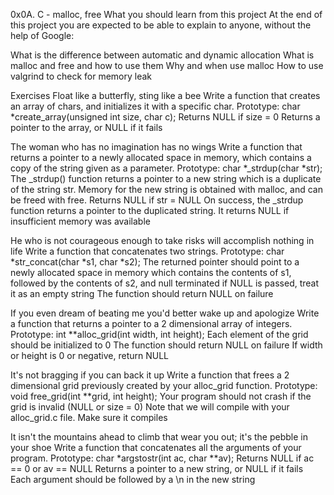 0x0A. C - malloc, free
What you should learn from this project At the end of this project you are expected to be able to explain to anyone, without the help of Google:

What is the difference between automatic and dynamic allocation What is malloc and free and how to use them Why and when use malloc How to use valgrind to check for memory leak

Exercises
Float like a butterfly, sting like a bee Write a function that creates an array of chars, and initializes it with a specific char. Prototype: char *create_array(unsigned int size, char c); Returns NULL if size = 0 Returns a pointer to the array, or NULL if it fails

The woman who has no imagination has no wings Write a function that returns a pointer to a newly allocated space in memory, which contains a copy of the string given as a parameter. Prototype: char *_strdup(char *str); The _strdup() function returns a pointer to a new string which is a duplicate of the string str. Memory for the new string is obtained with malloc, and can be freed with free. Returns NULL if str = NULL On success, the _strdup function returns a pointer to the duplicated string. It returns NULL if insufficient memory was available

He who is not courageous enough to take risks will accomplish nothing in life Write a function that concatenates two strings. Prototype: char *str_concat(char *s1, char *s2); The returned pointer should point to a newly allocated space in memory which contains the contents of s1, followed by the contents of s2, and null terminated if NULL is passed, treat it as an empty string The function should return NULL on failure

If you even dream of beating me you'd better wake up and apologize Write a function that returns a pointer to a 2 dimensional array of integers. Prototype: int **alloc_grid(int width, int height); Each element of the grid should be initialized to 0 The function should return NULL on failure If width or height is 0 or negative, return NULL

It's not bragging if you can back it up Write a function that frees a 2 dimensional grid previously created by your alloc_grid function. Prototype: void free_grid(int **grid, int height); Your program should not crash if the grid is invalid (NULL or size = 0) Note that we will compile with your alloc_grid.c file. Make sure it compiles

It isn't the mountains ahead to climb that wear you out; it's the pebble in your shoe Write a function that concatenates all the arguments of your program. Prototype: char *argstostr(int ac, char **av); Returns NULL if ac == 0 or av == NULL Returns a pointer to a new string, or NULL if it fails Each argument should be followed by a \n in the new string
